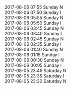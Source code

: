2017-08-06 07:55 Sunday  N  
2017-08-06 07:50 Sunday  I  
2017-08-06 05:55 Sunday  N  
2017-08-06 05:50 Sunday  I  
2017-08-06 03:45 Sunday  N  
2017-08-06 03:40 Sunday  I  
2017-08-06 02:45 Sunday  N  
2017-08-06 02:35 Sunday  I  
2017-08-06 01:40 Sunday  N  
2017-08-06 01:15 Sunday  I  
2017-08-06 00:30 Sunday  N  
2017-08-06 00:05 Sunday  I  
2017-08-05 23:45 Saturday  N  
2017-08-05 23:35 Saturday  I  
2017-08-05 23:30 Saturday  N  
